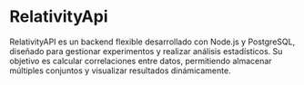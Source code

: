 # RelativityApi
RelativityAPI es un backend flexible desarrollado con Node.js y PostgreSQL, diseñado para gestionar experimentos y realizar análisis estadísticos. Su objetivo es calcular correlaciones entre datos, permitiendo almacenar múltiples conjuntos y visualizar resultados dinámicamente.
